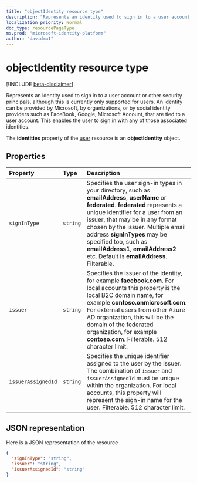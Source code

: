 ```yaml
---
title: "objectIdentity resource type"
description: "Represents an identity used to sign in to a user account,"
localization_priority: Normal
doc_type: resourcePageType
ms.prod: "microsoft-identity-platform"
author: "davidmu1"
---
```


# objectIdentity resource type

[!INCLUDE [beta-disclaimer](../../includes/beta-disclaimer.md)]

Represents an identity used to sign in to a user account or other security principals, although this is currently only supported for users. An identity can be provided by Microsoft, by organizations, or by social identity providers such as FaceBook, Google, Microsoft Account, that are tied to a user account. This enables the user to sign in with any of those associated identities.

The **identities** property of the [user](user.md) resource is an **objectIdentity** object.

## Properties

| Property   | Type |Description|
|:---------------|:--------|:----------|
|`signInType`|`string`| Specifies the user sign-in types in your directory, such as **emailAddress**, **userName** or **federated**. **federated** represents a unique identifier for a user from an issuer, that may be in any format chosen by the issuer. Multiple email address **signInTypes** may be specified too, such as **emailAddress1**, **emailAddress2** etc. Default is **emailAddress**. Filterable.|
|`issuer`|`string`|Specifies the issuer of the identity, for example **facebook.com**. For local accounts this property is the local B2C domain name, for example **contoso.onmicrosoft.com**. For external users from other Azure AD organization, this will be the domain of the federated organization, for example **contoso.com**. Filterable. 512 character limit.|
|`issuerAssignedId`|`string`|Specifies the unique identifier assigned to the user by the issuer. The combination of `issuer` and `issuerAssignedId` must be unique within the organization. For local accounts, this property will represent the sign-in name for the user.  Filterable. 512 character limit.|

## JSON representation

Here is a JSON representation of the resource

<!-- {
  "blockType": "resource",
  "optionalProperties": [

  ],
  "@odata.type": "microsoft.graph.objectIdentity"
}-->

```json
{
  "signInType": "string",
  "issuer": "string",
  "issuerAssignedId": "string"
}

```

<!-- uuid: 8fcb5dbc-d5aa-4681-8e31-b001d5168d79
2015-10-25 14:57:30 UTC -->
<!--
{
  "type": "#page.annotation",
  "description": "objectIdentity resource",
  "keywords": "",
  "section": "documentation",
  "tocPath": "",
  "suppressions": []
}
-->
